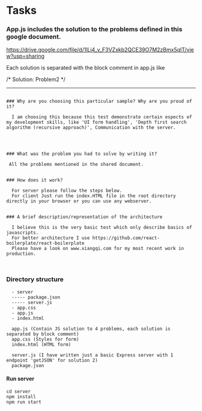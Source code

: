 # Tasks

### App.js includes the solution to the problems defined in this google document. 
https://drive.google.com/file/d/1lLj4_y_F3VZxkb2QCE39O7M2zBmx5qlT/view?usp=sharing


Each solution is separated with the block comment in app.js like 

/* Solution: Problem2 */



------------

```

### Why are you choosing this particular sample? Why are you proud of it?

  I am choosing this because this test demonstrate certain espects of my development skills, like 'UI form handling', 'Depth first search algorithm (recursive approach)', Communication with the server.  




### What was the problem you had to solve by writing it?
 
 All the problems mentioned in the shared document. 


### How does it work?

  For server please follow the steps below. 
  For client Just run the index.HTML file in the root directory directly in your browser or you can use any webserver. 


### A brief description/representation of the architecture

  I believe this is the very basic test which only describe basics of javascripts. 
  For better architecture I use https://github.com/react-boilerplate/react-boilerplate
  Please have a look on www.xiangqi.com for my most recent work in production. 



```



### Directory structure

``` 
  - server
  ----- package.json
  ----- server.js
  - app.css
  - app.js
  - index.html

  app.js (Contain JS solution to 4 problems, each solution is separated by block comment)
  app.css (Styles for form)
  index.html (HTML form)

  server.js (I have written just a basic Express server with 1 endpoint 'getJSON' for solution 2)
  package.json 
```

#### Run server

```
cd server
npm install
npm run start
```

